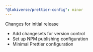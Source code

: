 ```yaml
---
"@lokiverse/prettier-config": minor
---
```


Changes for initial release

- Add changesets for version control
- Set up NPM publishing configuration
- Minimal Prettier configuration

